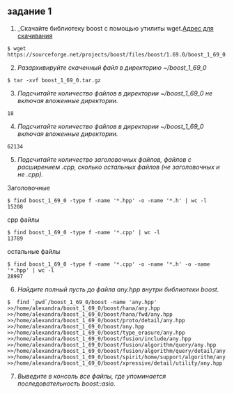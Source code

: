 ##  задание 1
1. _Скачайте библиотеку boost с помощью утилиты wget.[Адрес для скачивания](https://sourceforge.net/projects/boost/files/boost/1.69.0/boost_1_69_0.tar.gz)
```
$ wget https://sourceforge.net/projects/boost/files/boost/1.69.0/boost_1_69_0.tar.gz
```
2. _Разархивируйте скаченный файл в директорию ~/boost_1_69_0_
```
$ tar -xvf boost_1_69_0.tar.gz
```
3. _Подсчитайте количество файлов в директории ~/boost_1_69_0 не включая вложенные директории._
```
18
```
4. _Подсчитайте количество файлов в директории ~/boost_1_69_0 включая вложенные директории._
```
62134
```
5. _Подсчитайте количество заголовочных файлов, файлов с расширением .cpp, сколько остальных файлов (не заголовочных и не .cpp)._

Заголовочные
```
$ find boost_1_69_0 -type f -name '*.hpp' -o -name '*.h' | wc -l
15208
```
cpp файлы
```
$ find boost_1_69_0 -type f -name '*.cpp' | wc -l
13789
```
остальные файлы 
```
$ find boost_1_69_0 -type f -name '*.cpp' -o -name '*.h' -o -name '*.hpp' | wc -l
28997
```
6. _Найдите полный пусть до файла any.hpp внутри библиотеки boost._
```
$  find `pwd`/boost_1_69_0/boost -name 'any.hpp'
>>/home/alexandra/boost_1_69_0/boost/hana/any.hpp
>>/home/alexandra/boost_1_69_0/boost/hana/fwd/any.hpp
>>/home/alexandra/boost_1_69_0/boost/proto/detail/any.hpp
>>/home/alexandra/boost_1_69_0/boost/any.hpp
>>/home/alexandra/boost_1_69_0/boost/type_erasure/any.hpp
>>/home/alexandra/boost_1_69_0/boost/fusion/include/any.hpp
>>/home/alexandra/boost_1_69_0/boost/fusion/algorithm/query/any.hpp
>>/home/alexandra/boost_1_69_0/boost/fusion/algorithm/query/detail/any.hpp
>>/home/alexandra/boost_1_69_0/boost/spirit/home/support/algorithm/any.hpp
>>/home/alexandra/boost_1_69_0/boost/xpressive/detail/utility/any.hpp
```
7. _Выведите в консоль все файлы, где упоминается последовательность boost::asio._
```



